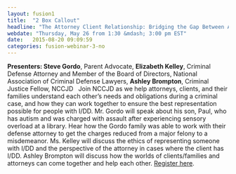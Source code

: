 ```yaml
---
layout: fusion1
title:  "2 Box Callout"
headline: "The Attorney Client Relationship: Bridging the Gap Between Attorneys, Clients with I/DD, and Their Families"
webdate: "Thursday, May 26 from 1:30 &mdash; 3:00 pm EST"
date:   2015-08-20 09:09:59
categories: fusion-webinar-3-no
---
```

<b>Presenters: Steve Gordo</b>, Parent Advocate, <b>Elizabeth Kelley</b>, Criminal Defense Attorney and Member of the Board of Directors, National Association of Criminal Defense Lawyers, <b>Ashley Brompton</b>, Criminal Justice Fellow, NCCJD   Join NCCJD as we help attorneys, clients, and their families understand each other’s needs and obligations during a criminal case, and how they can work together to ensure the best representation possible for people with I/DD. Mr. Gordo will speak about his son, Paul, who has autism and was charged with assault after experiencing sensory overload at a library. Hear how the Gordo family was able to work with their defense attorney to get the charges reduced from a major felony to a misdemeanor. Ms. Kelley will discuss the ethics of representing someone with I/DD and the perspective of the attorney in cases where the client has I/DD. Ashley Brompton will discuss how the worlds of clients/families and attorneys can come together and help each other. <a href="https://www.thearc.org/page.redir?target=http%3a%2f%2fbit.ly%2f26X2H87&srcid=38778&srctid=1&erid=8170827&trid=12b155c1-376b-4e4d-a735-6383fab9c655">Register here</a>.